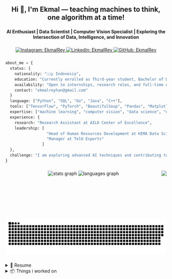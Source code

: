 <h2 align="center">Hi 👋, I'm Ekmal — teaching machines to think, one algorithm at a time!</h2>

###

<h4 align="center">AI Enthusiast | Data Scientist | Computer Vision Specialist | Exploring the Intersection of Data, Intelligence, and Innovation</h4>

###

<div align="center">

  <a href="https://instagram.com/EkmalRey">
    <img src=" https://img.shields.io/badge/Instagram-E4405F?style=for-the-badge&logo=instagram&logoColor=white" alt="Instagram: EkmalRey">
  </a>
  <a href="https://www.linkedin.com/in/ekmalrey/">
    <img src="https://img.shields.io/badge/LinkedIn-0077B5?style=for-the-badge&logo=linkedin&logoColor=white" alt="LinkedIn: EkmalRey">
  </a>
  <a href="https://github.com/EkmalRey">
    <img src="https://img.shields.io/badge/GitHub-100000?style=for-the-badge&logo=github&logoColor=white" alt="GitHub: EkmalRey">
  </a>

</div>

###

```python
about_me = {
  status: {
    nationality: "🇮🇩 Indonesia",
    education: "Currently enrolled as Third-year student, Bachelor of Data Science at Telkom University",
    availability: "Open to internships, research roles, and full-time opportunities",
    contact: "ekmalreyhan@gmail.com"
  }
  language: ["Python", "SQL", "Go", "Java", "C++"],
  tools: ["TensorFlow", "PyTorch", "BeautifulSoup", "Pandas", "Matplotlib", "Numpy", ],
  expertise: ["machine learning", "computer vision", "data science", "data analytics", "web scraping"],
  experience: {
    research: "Research Assistant at AILO Center of Excellence",
    leadership: [
                  "Head of Human Resources Development at HIMA Data Science Telkom University",
                  "Manager at TelU Esports"
                ]
  },
  challenge: "I am exploring advanced AI techniques and contributing to real-world data science projects!"
}
```

###

<img align="right" height="150" src="https://i.imgflip.com/9g1lz9.gif"  />

###

<div align="center">
  <img src="https://github-readme-stats.vercel.app/api?username=ekmalrey&hide_title=false&hide_rank=false&show_icons=true&include_all_commits=true&count_private=true&disable_animations=false&theme=dracula&locale=en&hide_border=false" height="150" alt="stats graph"  />
  <img src="https://github-readme-stats.vercel.app/api/top-langs?username=ekmalrey&locale=en&hide_title=false&layout=compact&card_width=320&langs_count=5&theme=dracula&hide_border=false" height="150" alt="languages graph"  />
</div>

###

<div align="center">
  <picture>
    <source media="(prefers-color-scheme: dark)" srcset="https://raw.githubusercontent.com/ekmalrey/ekmalrey/output/github-snake-dark.svg" />
    <source media="(prefers-color-scheme: light)" srcset="https://raw.githubusercontent.com/ekmalrey/ekmalrey/output/github-snake.svg" />
    <img alt="github-snake" src="https://raw.githubusercontent.com/ekmalrey/ekmalrey/output/github-snake.svg" />
  </picture>
</div>

###

<details>
  <summary>📃 Resume</summary>
</details>

<details>
  <summary>📦 Things i worked on </summary>
</details>
